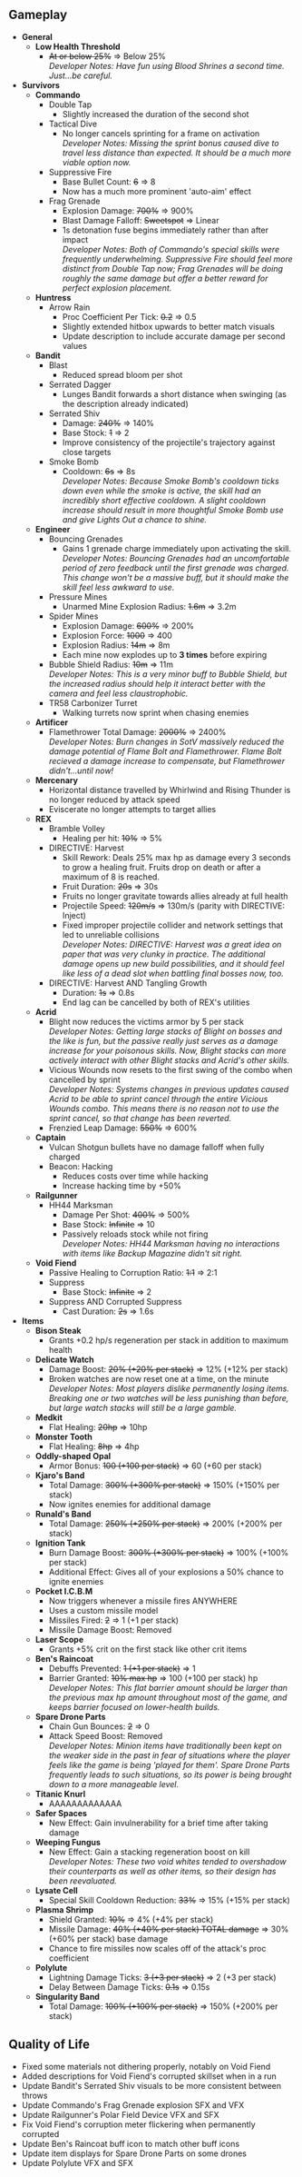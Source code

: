## Gameplay
- **General**
  - **Low Health Threshold**
    - ~~At or below 25%~~ ⇒ Below 25% </br> *Developer Notes: Have fun using Blood Shrines a second time. Just...be careful.*
- **Survivors**
  - **Commando**
    - Double Tap
      - Slightly increased the duration of the second shot
    - Tactical Dive
      - No longer cancels sprinting for a frame on activation </br> *Developer Notes: Missing the sprint bonus caused dive to travel less distance than expected. It should be a much more viable option now.*
    - Suppressive Fire
      - Base Bullet Count: ~~6~~ ⇒ 8
      - Now has a much more prominent 'auto-aim' effect
    - Frag Grenade
      - Explosion Damage: ~~700%~~ ⇒ 900%
      - Blast Damage Falloff: ~~Sweetspot~~ ⇒ Linear
      - 1s detonation fuse begins immediately rather than after impact </br> *Developer Notes: Both of Commando's special skills were frequently underwhelming. Suppressive Fire should feel more distinct from Double Tap now; Frag Grenades will be doing roughly the same damage but offer a better reward for perfect explosion placement.*
  - **Huntress**
    - Arrow Rain
      - Proc Coefficient Per Tick: ~~0.2~~ ⇒ 0.5
      - Slightly extended hitbox upwards to better match visuals
      - Update description to include accurate damage per second values
  - **Bandit**
    - Blast
      - Reduced spread bloom per shot
    - Serrated Dagger
      - Lunges Bandit forwards a short distance when swinging (as the description already indicated)
    - Serrated Shiv
      - Damage: ~~240%~~ ⇒ 140%
      - Base Stock: ~~1~~ ⇒ 2
      - Improve consistency of the projectile's trajectory against close targets
    - Smoke Bomb
      - Cooldown: ~~6s~~ ⇒ 8s </br> *Developer Notes: Because Smoke Bomb's cooldown ticks down even while the smoke is active, the skill had an incredibly short effective cooldown. A slight cooldown increase should result in more thoughtful Smoke Bomb use and give Lights Out a chance to shine.*
  - **Engineer**
    - Bouncing Grenades
      - Gains 1 grenade charge immediately upon activating the skill. </br> *Developer Notes: Bouncing Grenades had an uncomfortable period of zero feedback until the first grenade was charged. This change won't be a massive buff, but it should make the skill feel less awkward to use.*
    - Pressure Mines
      - Unarmed Mine Explosion Radius: ~~1.6m~~ ⇒ 3.2m
    - Spider Mines
      - Explosion Damage: ~~600%~~ ⇒ 200%
      - Explosion Force: ~~1000~~ ⇒ 400
      - Explosion Radius: ~~14m~~ ⇒ 8m
      - Each mine now explodes up to **3 times** before expiring
    - Bubble Shield Radius: ~~10m~~ ⇒ 11m </br> *Developer Notes: This is a very minor buff to Bubble Shield, but the increased radius should help it interact better with the camera and feel less claustrophobic.*
    - TR58 Carbonizer Turret
      - Walking turrets now sprint when chasing enemies
  - **Artificer**
    - Flamethrower Total Damage: ~~2000%~~ ⇒ 2400% </br> *Developer Notes: Burn changes in SotV massively reduced the damage potential of Flame Bolt and Flamethrower. Flame Bolt recieved a damage increase to compensate, but Flamethrower didn't...until now!*
  - **Mercenary**
    - Horizontal distance travelled by Whirlwind and Rising Thunder is no longer reduced by attack speed
    - Eviscerate no longer attempts to target allies
  - **REX**
    - Bramble Volley
      - Healing per hit: ~~10%~~ ⇒ 5%
    - DIRECTIVE: Harvest
      - Skill Rework: Deals 25% max hp as damage every 3 seconds to grow a healing fruit. Fruits drop on death or after a maximum of 8 is reached.
      - Fruit Duration: ~~20s~~ ⇒ 30s
      - Fruits no longer gravitate towards allies already at full health
      - Projectile Speed: ~~120m/s~~ ⇒ 130m/s (parity with DIRECTIVE: Inject)
      - Fixed improper projectile collider and network settings that led to unreliable collisions </br> *Developer Notes: DIRECTIVE: Harvest was a great idea on paper that was very clunky in practice. The additional damage opens up new build possibilities, and it should feel like less of a dead slot when battling final bosses now, too.*
    - DIRECTIVE: Harvest AND Tangling Growth
      - Duration: ~~1s~~ ⇒ 0.8s
      - End lag can be cancelled by both of REX's utilities
  - **Acrid**
    - Blight now reduces the victims armor by 5 per stack </br> *Developer Notes: Getting large stacks of Blight on bosses and the like is fun, but the passive really just serves as a damage increase for your poisonous skills. Now, Blight stacks can more actively interact with other Blight stacks and Acrid's other skills.*
    - Vicious Wounds now resets to the first swing of the combo when cancelled by sprint </br> *Developer Notes: Systems changes in previous updates caused Acrid to be able to sprint cancel through the entire Vicious Wounds combo. This means there is no reason not to use the sprint cancel, so that change has been reverted.*
    - Frenzied Leap Damage: ~~550%~~ ⇒ 600%
  - **Captain**
    - Vulcan Shotgun bullets have no damage falloff when fully charged
    - Beacon: Hacking
      - Reduces costs over time while hacking
      - Increase hacking time by +50%
  - **Railgunner**
    - HH44 Marksman
      - Damage Per Shot: ~~400%~~ ⇒ 500%
      - Base Stock: ~~Infinite~~ ⇒ 10
      - Passively reloads stock while not firing </br> *Developer Notes: HH44 Marksman having no interactions with items like Backup Magazine didn't sit right.*
  - **Void Fiend**
    - Passive Healing to Corruption Ratio: ~~1:1~~ ⇒ 2:1
    - Suppress
      - Base Stock: ~~Infinite~~ ⇒ 2
    - Suppress AND Corrupted Suppress
      - Cast Duration: ~~2s~~ ⇒ 1.6s
- **Items**
  - **Bison Steak**
    - Grants +0.2 hp/s regeneration per stack in addition to maximum health
  - **Delicate Watch**
    - Damage Boost: ~~20% (+20% per stack)~~ ⇒ 12% (+12% per stack)
    - Broken watches are now reset one at a time, on the minute </br> *Developer Notes: Most players dislike permanently losing items. Breaking one or two watches will be less punishing than before, but large watch stacks will still be a large gamble.*
  - **Medkit**
    - Flat Healing: ~~20hp~~ ⇒ 10hp
  - **Monster Tooth**
    - Flat Healing: ~~8hp~~ ⇒ 4hp
  - **Oddly-shaped Opal**
    - Armor Bonus: ~~100 (+100 per stack)~~ ⇒ 60 (+60 per stack)
  - **Kjaro's Band**
    - Total Damage: ~~300% (+300% per stack)~~ ⇒ 150% (+150% per stack)
    - Now ignites enemies for additional damage
  - **Runald's Band**
    - Total Damage: ~~250% (+250% per stack)~~ ⇒ 200% (+200% per stack)
  - **Ignition Tank**
    - Burn Damage Boost: ~~300% (+300% per stack)~~ ⇒ 100% (+100% per stack)
    - Additional Effect: Gives all of your explosions a 50% chance to ignite enemies
  - **Pocket I.C.B.M**
    - Now triggers whenever a missile fires ANYWHERE
    - Uses a custom missile model
    - Missiles Fired: ~~2~~ ⇒ 1 (+1 per stack)
    - Missile Damage Boost: Removed
  - **Laser Scope**
    - Grants +5% crit on the first stack like other crit items
  - **Ben's Raincoat**
    - Debuffs Prevented: ~~1 (+1 per stack)~~ ⇒ 1
    - Barrier Granted: ~~10% max hp~~ ⇒ 100 (+100 per stack) hp </br> *Developer Notes: This flat barrier amount should be larger than the previous max hp amount throughout most of the game, and keeps barrier focused on lower-health builds.*
  - **Spare Drone Parts**
    - Chain Gun Bounces: ~~2~~ ⇒ 0
    - Attack Speed Boost: Removed </br> *Developer Notes: Minion items have traditionally been kept on the weaker side in the past in fear of situations where the player feels like the game is being 'played for them'. Spare Drone Parts frequently leads to such situations, so its power is being brought down to a more manageable level.*
  - **Titanic Knurl**
    - AAAAAAAAAAAAA
  - **Safer Spaces**
    - New Effect: Gain invulnerability for a brief time after taking damage
  - **Weeping Fungus**
    - New Effect: Gain a stacking regeneration boost on kill </br> *Developer Notes: These two void whites tended to overshadow their counterparts as well as other items, so their design has been reevaluated.*
  - **Lysate Cell**
    - Special Skill Cooldown Reduction: ~~33%~~ ⇒ 15% (+15% per stack)
  - **Plasma Shrimp**
    - Shield Granted: ~~10%~~ ⇒ 4% (+4% per stack)
    - Missile Damage: ~~40% (+40% per stack) TOTAL damage~~ ⇒ 30% (+60% per stack) base damage
    - Chance to fire missiles now scales off of the attack's proc coefficient
  - **Polylute**
    - Lightning Damage Ticks: ~~3 (+3 per stack)~~ ⇒ 2 (+3 per stack)
    - Delay Between Damage Ticks: ~~0.1s~~ ⇒ 0.15s
  - **Singularity Band**
    - Total Damage: ~~100% (+100% per stack)~~ ⇒ 150% (+200% per stack)

## Quality of Life
- Fixed some materials not dithering properly, notably on Void Fiend
- Added descriptions for Void Fiend's corrupted skillset when in a run
- Update Bandit's Serrated Shiv visuals to be more consistent between throws
- Update Commando's Frag Grenade explosion SFX and VFX
- Update Railgunner's Polar Field Device VFX and SFX
- Fix Void Fiend's corruption meter flickering when permanently corrupted
- Update Ben's Raincoat buff icon to match other buff icons
- Update item displays for Spare Drone Parts on some drones
- Update Polylute VFX and SFX
